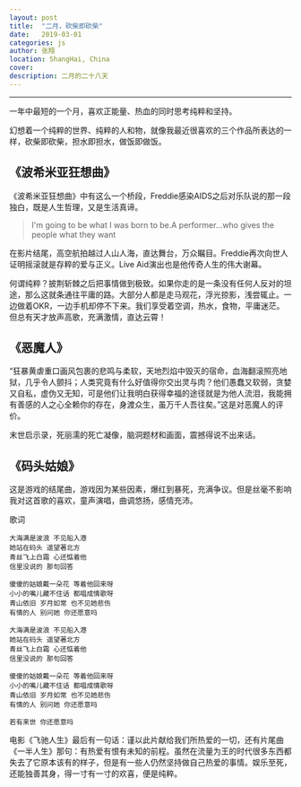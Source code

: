 ```yaml
---
layout: post
title:  "二月，砍柴即砍柴"
date:   2019-03-01
categories: js
author: 张翔
location: ShangHai, China
cover: 
description: 二月的二十八天
---
```

---
一年中最短的一个月，喜欢正能量、热血的同时思考纯粹和坚持。

幻想着一个纯粹的世界、纯粹的人和物，就像我最近很喜欢的三个作品所表达的一样，砍柴即砍柴，担水即担水，做饭即做饭。

## 《波希米亚狂想曲》

《波希米亚狂想曲》中有这么一个桥段，Freddie感染AIDS之后对乐队说的那一段独白，既是人生哲理，又是生活真谛。

> I'm going to be what I was born to be.A performer...who gives the people what they want


在影片结尾，高空航拍越过人山人海，直达舞台，万众瞩目。Freddie再次向世人证明摇滚就是存粹的爱与正义。Live Aid演出也是他传奇人生的伟大谢幕。

何谓纯粹？披荆斩棘之后把事情做到极致。如果你走的是一条没有任何人反对的坦途，那么这就条通往平庸的路。大部分人都是走马观花，浮光掠影，浅尝辄止。一边做着OKR，一边手机却停不下来。我们享受着空调，热水，食物，平庸迷茫。但总有天才放声高歌，充满激情，直达云霄！


## 《恶魔人》

“狂暴黄虐重口画风包裹的悲鸣与柔软，天地烈焰中毁灭的宿命，血海翻滚照亮地狱，几乎令人颤抖；人类究竟有什么好值得你交出灵与肉？他们愚蠢又软弱，贪婪又自私，虚伪又无知，可是他们让我明白获得幸福的途径就是为他人流泪，我能拥有善感的人之心全赖你的存在，身渡众生，虽万千人吾往矣。”这是对恶魔人的评价。

末世启示录，死丽濡的死亡凝像，脑洞题材和画面，震撼得说不出来话。


## 《码头姑娘》

这是游戏的结尾曲，游戏因为某些因素，爆红到暴死，充满争议。但是丝毫不影响我对这首歌的喜欢，童声演唱，曲调悠扬，感情充沛。


歌词

```
大海满是波浪 不见船入港
她站在码头 遥望著北方
青丝飞上白霜 心还惦着他
信里没说的 那句回答

傻傻的姑娘戴一朵花 等着他回来呀
小小的嘴儿藏不住话 都唱成情歌呀
青山依旧 岁月如常 也不见她悲伤
有情的人 别问她 你还愿意吗

大海满是波浪 不见船入港
她站在码头 遥望著北方
青丝飞上白霜 心还惦着他
信里没说的 那句回答

傻傻的姑娘戴一朵花 等着他回来呀
小小的嘴儿藏不住话 都唱成情歌呀
青山依旧 岁月如常 也不见她悲伤
有情的人 别问她 你还愿意吗

若有来世 你还愿意吗
```


电影《飞驰人生》最后有一句话：谨以此片献给我们所热爱的一切，还有片尾曲《一半人生》那句：有热爱有恨有未知的前程。虽然在流量为王的时代很多东西都失去了它原本该有的样子，但是有一些人仍然坚持做自己热爱的事情。娱乐至死，还能独善其身，得一寸有一寸的欢喜，便是纯粹。